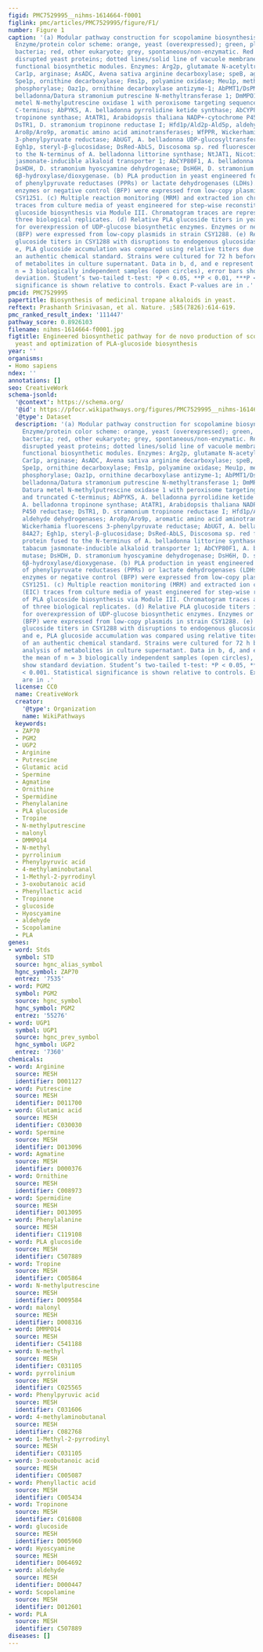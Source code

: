 ```yaml
---
figid: PMC7529995__nihms-1614664-f0001
figlink: pmc/articles/PMC7529995/figure/F1/
number: Figure 1
caption: '(a) Modular pathway construction for scopolamine biosynthesis in yeast.
  Enzyme/protein color scheme: orange, yeast (overexpressed); green, plant; purple,
  bacteria; red, other eukaryote; grey, spontaneous/non-enzymatic. Red boxes indicate
  disrupted yeast proteins; dotted lines/solid line of vacuole membrane delineate
  functional biosynthetic modules. Enzymes: Arg2p, glutamate N-acetyltransferase;
  Car1p, arginase; AsADC, Avena sativa arginine decarboxylase; speB, agmatine ureohydrolase;
  Spe1p, ornithine decarboxylase; Fms1p, polyamine oxidase; Meu1p, methylthioadenosine
  phosphorylase; Oaz1p, ornithine decarboxylase antizyme-1; AbPMT1/DsPMT1, Atropa
  belladonna/Datura stramonium putrescine N-methyltransferase 1; DmMPO1ΔC-PTS1, Datura
  metel N-methylputrescine oxidase 1 with peroxisome targeting sequence 1 and truncated
  C-terminus; AbPYKS, A. belladonna pyrrolidine ketide synthase; AbCYP82M3, A. belladonna
  tropinone synthase; AtATR1, Arabidopsis thaliana NADP+-cytochrome P450 reductase;
  DsTR1, D. stramonium tropinone reductase I; Hfd1p/Ald2p-Ald5p, aldehyde dehydrogenases;
  Aro8p/Aro9p, aromatic amino acid aminotransferases; WfPPR, Wickerhamia fluorescens
  3-phenylpyruvate reductase; AbUGT, A. belladonna UDP-glucosyltransferase 84A27;
  Egh1p, steryl-β-glucosidase; DsRed-AbLS, Discosoma sp. red fluorescent protein fused
  to the N-terminus of A. belladonna littorine synthase; NtJAT1, Nicotiana tabacum
  jasmonate-inducible alkaloid transporter 1; AbCYP80F1, A. belladonna littorine mutase;
  DsHDH, D. stramonium hyoscyamine dehydrogenase; DsH6H, D. stramonium hyoscyamine
  6β-hydroxylase/dioxygenase. (b) PLA production in yeast engineered for expression
  of phenylpyruvate reductases (PPRs) or lactate dehydrogenases (LDHs). Heterologous
  enzymes or negative control (BFP) were expressed from low-copy plasmids in strain
  CSY1251. (c) Multiple reaction monitoring (MRM) and extracted ion chromatogram (EIC)
  traces from culture media of yeast engineered for step-wise reconstitution of PLA
  glucoside biosynthesis via Module III. Chromatogram traces are representative of
  three biological replicates. (d) Relative PLA glucoside titers in yeast engineered
  for overexpression of UDP-glucose biosynthetic enzymes. Enzymes or negative control
  (BFP) were expressed from low-copy plasmids in strain CSY1288. (e) Relative PLA
  glucoside titers in CSY1288 with disruptions to endogenous glucosidases. For d and
  e, PLA glucoside accumulation was compared using relative titers due to lack of
  an authentic chemical standard. Strains were cultured for 72 h before LC-MS/MS analysis
  of metabolites in culture supernatant. Data in b, d, and e represent the mean of
  n = 3 biologically independent samples (open circles), error bars show standard
  deviation. Student’s two-tailed t-test: *P < 0.05, **P < 0.01, ***P < 0.001. Statistical
  significance is shown relative to controls. Exact P-values are in .'
pmcid: PMC7529995
papertitle: Biosynthesis of medicinal tropane alkaloids in yeast.
reftext: Prashanth Srinivasan, et al. Nature. ;585(7826):614-619.
pmc_ranked_result_index: '111447'
pathway_score: 0.8926103
filename: nihms-1614664-f0001.jpg
figtitle: Engineered biosynthetic pathway for de novo production of scopolamine in
  yeast and optimization of PLA-glucoside biosynthesis
year: ''
organisms:
- Homo sapiens
ndex: ''
annotations: []
seo: CreativeWork
schema-jsonld:
  '@context': https://schema.org/
  '@id': https://pfocr.wikipathways.org/figures/PMC7529995__nihms-1614664-f0001.html
  '@type': Dataset
  description: '(a) Modular pathway construction for scopolamine biosynthesis in yeast.
    Enzyme/protein color scheme: orange, yeast (overexpressed); green, plant; purple,
    bacteria; red, other eukaryote; grey, spontaneous/non-enzymatic. Red boxes indicate
    disrupted yeast proteins; dotted lines/solid line of vacuole membrane delineate
    functional biosynthetic modules. Enzymes: Arg2p, glutamate N-acetyltransferase;
    Car1p, arginase; AsADC, Avena sativa arginine decarboxylase; speB, agmatine ureohydrolase;
    Spe1p, ornithine decarboxylase; Fms1p, polyamine oxidase; Meu1p, methylthioadenosine
    phosphorylase; Oaz1p, ornithine decarboxylase antizyme-1; AbPMT1/DsPMT1, Atropa
    belladonna/Datura stramonium putrescine N-methyltransferase 1; DmMPO1ΔC-PTS1,
    Datura metel N-methylputrescine oxidase 1 with peroxisome targeting sequence 1
    and truncated C-terminus; AbPYKS, A. belladonna pyrrolidine ketide synthase; AbCYP82M3,
    A. belladonna tropinone synthase; AtATR1, Arabidopsis thaliana NADP+-cytochrome
    P450 reductase; DsTR1, D. stramonium tropinone reductase I; Hfd1p/Ald2p-Ald5p,
    aldehyde dehydrogenases; Aro8p/Aro9p, aromatic amino acid aminotransferases; WfPPR,
    Wickerhamia fluorescens 3-phenylpyruvate reductase; AbUGT, A. belladonna UDP-glucosyltransferase
    84A27; Egh1p, steryl-β-glucosidase; DsRed-AbLS, Discosoma sp. red fluorescent
    protein fused to the N-terminus of A. belladonna littorine synthase; NtJAT1, Nicotiana
    tabacum jasmonate-inducible alkaloid transporter 1; AbCYP80F1, A. belladonna littorine
    mutase; DsHDH, D. stramonium hyoscyamine dehydrogenase; DsH6H, D. stramonium hyoscyamine
    6β-hydroxylase/dioxygenase. (b) PLA production in yeast engineered for expression
    of phenylpyruvate reductases (PPRs) or lactate dehydrogenases (LDHs). Heterologous
    enzymes or negative control (BFP) were expressed from low-copy plasmids in strain
    CSY1251. (c) Multiple reaction monitoring (MRM) and extracted ion chromatogram
    (EIC) traces from culture media of yeast engineered for step-wise reconstitution
    of PLA glucoside biosynthesis via Module III. Chromatogram traces are representative
    of three biological replicates. (d) Relative PLA glucoside titers in yeast engineered
    for overexpression of UDP-glucose biosynthetic enzymes. Enzymes or negative control
    (BFP) were expressed from low-copy plasmids in strain CSY1288. (e) Relative PLA
    glucoside titers in CSY1288 with disruptions to endogenous glucosidases. For d
    and e, PLA glucoside accumulation was compared using relative titers due to lack
    of an authentic chemical standard. Strains were cultured for 72 h before LC-MS/MS
    analysis of metabolites in culture supernatant. Data in b, d, and e represent
    the mean of n = 3 biologically independent samples (open circles), error bars
    show standard deviation. Student’s two-tailed t-test: *P < 0.05, **P < 0.01, ***P
    < 0.001. Statistical significance is shown relative to controls. Exact P-values
    are in .'
  license: CC0
  name: CreativeWork
  creator:
    '@type': Organization
    name: WikiPathways
  keywords:
  - ZAP70
  - PGM2
  - UGP2
  - Arginine
  - Putrescine
  - Glutamic acid
  - Spermine
  - Agmatine
  - Ornithine
  - Spermidine
  - Phenylalanine
  - PLA glucoside
  - Tropine
  - N-methylputrescine
  - malonyl
  - DMMPO14
  - N-methyl
  - pyrrolinium
  - Phenylpyruvic acid
  - 4-methylaminobutanal
  - 1-Methyl-2-pyrrodinyl
  - 3-oxobutanoic acid
  - Phenyllactic acid
  - Tropinone
  - glucoside
  - Hyoscyamine
  - aldehyde
  - Scopolamine
  - PLA
genes:
- word: Stds
  symbol: STD
  source: hgnc_alias_symbol
  hgnc_symbol: ZAP70
  entrez: '7535'
- word: PGM2
  symbol: PGM2
  source: hgnc_symbol
  hgnc_symbol: PGM2
  entrez: '55276'
- word: UGP1
  symbol: UGP1
  source: hgnc_prev_symbol
  hgnc_symbol: UGP2
  entrez: '7360'
chemicals:
- word: Arginine
  source: MESH
  identifier: D001127
- word: Putrescine
  source: MESH
  identifier: D011700
- word: Glutamic acid
  source: MESH
  identifier: C030030
- word: Spermine
  source: MESH
  identifier: D013096
- word: Agmatine
  source: MESH
  identifier: D000376
- word: Ornithine
  source: MESH
  identifier: C008973
- word: Spermidine
  source: MESH
  identifier: D013095
- word: Phenylalanine
  source: MESH
  identifier: C119108
- word: PLA glucoside
  source: MESH
  identifier: C507889
- word: Tropine
  source: MESH
  identifier: C005864
- word: N-methylputrescine
  source: MESH
  identifier: D009584
- word: malonyl
  source: MESH
  identifier: D008316
- word: DMMPO14
  source: MESH
  identifier: C541188
- word: N-methyl
  source: MESH
  identifier: C031105
- word: pyrrolinium
  source: MESH
  identifier: C025565
- word: Phenylpyruvic acid
  source: MESH
  identifier: C031606
- word: 4-methylaminobutanal
  source: MESH
  identifier: C082768
- word: 1-Methyl-2-pyrrodinyl
  source: MESH
  identifier: C031105
- word: 3-oxobutanoic acid
  source: MESH
  identifier: C005087
- word: Phenyllactic acid
  source: MESH
  identifier: C005434
- word: Tropinone
  source: MESH
  identifier: C016808
- word: glucoside
  source: MESH
  identifier: D005960
- word: Hyoscyamine
  source: MESH
  identifier: D064692
- word: aldehyde
  source: MESH
  identifier: D000447
- word: Scopolamine
  source: MESH
  identifier: D012601
- word: PLA
  source: MESH
  identifier: C507889
diseases: []
---
```


